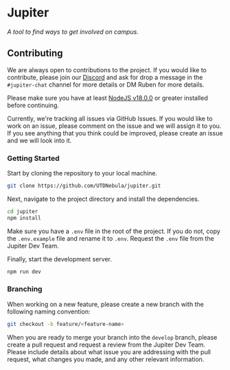 # Jupiter

_A tool to find ways to get involved on campus._

## Contributing

We are always open to contributions to the project. If you would like to contribute,
please join our [Discord](http://discord.utdnebula.com/) and ask for drop a message in the `#jupiter-chat` channel for more details or
DM Ruben for more details.

Please make sure you have at least [NodeJS v18.0.0](https://nodejs.org/en) or greater installed before continuing.

Currently, we're tracking all issues via GitHub Issues. If you would like to work on an issue, please comment on the issue and we will assign it to you.
If you see anything that you think could be improved, please create an issue and we will look into it.

### Getting Started

Start by cloning the repository to your local machine.

```bash
git clone https://github.com/UTDNebula/jupiter.git
```

Next, navigate to the project directory and install the dependencies.

```bash
cd jupiter
npm install
```

Make sure you have a `.env` file in the root of the project. If you do not, copy the `.env.example` file and rename it to `.env`. Request the `.env` file from the Jupiter Dev Team.

Finally, start the development server.

```bash
npm run dev
```

### Branching

When working on a new feature, please create a new branch with the following naming convention:

```bash
git checkout -b feature/<feature-name>
```

When you are ready to merge your branch into the `develop` branch, please create a pull request and request a review from the Jupiter Dev Team.
Please include details about what issue you are addressing with the pull request, what changes you made, and any other relevant information.
